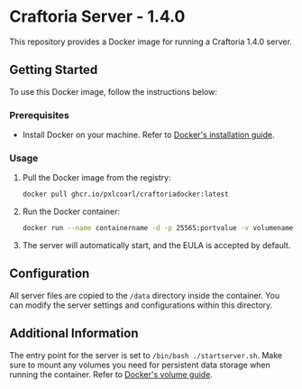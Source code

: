 # Craftoria Server - 1.4.0

This repository provides a Docker image for running a Craftoria 1.4.0 server.

## Getting Started

To use this Docker image, follow the instructions below:

### Prerequisites

- Install Docker on your machine. Refer to [Docker's installation guide](https://docs.docker.com/get-docker/).
  
### Usage

1. Pull the Docker image from the registry:
   ```bash
   docker pull ghcr.io/pxlcoarl/craftoriadocker:latest
   ```
2. Run the Docker container:
   ```bash
   docker run --name containername -d -p 25565:portvalue -v volumename:/data ghcr.io/pxlcoarl/craftoriadocker:latest
   ```
3. The server will automatically start, and the EULA is accepted by default.

## Configuration

All server files are copied to the `/data` directory inside the container.
You can modify the server settings and configurations within this directory.

## Additional Information

The entry point for the server is set to `/bin/bash ./startserver.sh`.
Make sure to mount any volumes you need for persistent data storage when running the container. Refer to [Docker's volume guide](https://docs.docker.com/engine/storage/volumes/#create-and-manage-volumes).